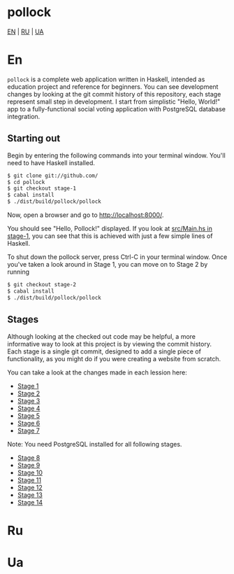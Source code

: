 # pollock

[EN](#En) | [RU](#Ru) | [UA](#Ua)

# En

`pollock` is a complete web application written in Haskell, intended as education project and reference for beginners. You can see development changes by looking at the git commit history of this repository, each stage represent small step in development. I start from simplistic "Hello, World!" app to a fully-functional social voting application with PostgreSQL database integration.

## Starting out

Begin by entering the following commands into your terminal window.  You'll need to have Haskell installed.

```sh
$ git clone git://github.com/
$ cd pollock
$ git checkout stage-1
$ cabal install
$ ./dist/build/pollock/pollock
```

Now, open a browser and go to [http://localhost:8000/](http://localhost:8000/).

You should see "Hello, Pollock!" displayed.  If you look at [src/Main.hs in stage-1](https://github.com/ryantrinkle/memoise/blob/lesson-1/src/Main.hs), you can see that this is achieved with just a few simple lines of Haskell.

To shut down the pollock server, press Ctrl-C in your terminal window.  Once you've taken a look around in Stage 1, you can move on to Stage 2 by running

```sh
$ git checkout stage-2
$ cabal install
$ ./dist/build/pollock/pollock
```

## Stages

Although looking at the checked out code may be helpful, a more informative way to look at this project is by viewing the commit history.  Each stage is a single git commit, designed to add a single piece of functionality, as you might do if you were creating a website from scratch.

You can take a look at the changes made in each lession here:

* [Stage 1]()
* [Stage 2]()
* [Stage 3]()
* [Stage 4]()
* [Stage 5]()
* [Stage 6]()
* [Stage 7]()

Note: You need PostgreSQL installed for all following stages.

* [Stage 8]()
* [Stage 9]()
* [Stage 10]()
* [Stage 11]()
* [Stage 12]()
* [Stage 13]()
* [Stage 14]()

# Ru


# Ua
